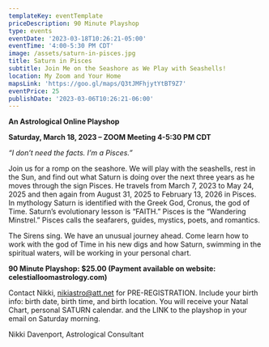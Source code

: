 ```yaml
---
templateKey: eventTemplate
priceDescription: 90 Minute Playshop
type: events
eventDate: '2023-03-18T10:26:21-05:00'
eventTime: '4:00-5:30 PM CDT'
image: /assets/saturn-in-pisces.jpg
title: Saturn in Pisces
subtitle: Join Me on the Seashore as We Play with Seashells!
location: My Zoom and Your Home
mapsLink: 'https://goo.gl/maps/Q3tJMFhjytYtBT9Z7'
eventPrice: 25
publishDate: '2023-03-06T10:26:21-06:00'
---
```

**An Astrological Online Playshop**

**Saturday, March 18, 2023 – ZOOM Meeting 4-5:30 PM CDT**

_“I don’t need the facts. I’m a Pisces.”_

Join us for a romp on the seashore.  We will play with the seashells, rest in the Sun, and find out what Saturn is doing over the next three years as he moves through the sign Pisces.  He travels from March 7, 2023 to May 24, 2025 and then again from August 31, 2025 to February 13, 2026 in Pisces. In mythology Saturn is identified with the Greek God, Cronus, the god of Time.  Saturn’s evolutionary lesson is “FAITH.” Pisces is the “Wandering Minstrel.” Pisces calls the seafarers, guides, mystics, poets, and romantics.  

The Sirens sing. We have an unusual journey ahead.  Come learn how to work with the god of Time in his new digs and how Saturn, swimming in the spiritual waters, will be working in your personal chart.  

**90 Minute Playshop:  $25.00 (Payment available on website: celestialloomastrology.com)**

Contact Nikki, nikiastro@att.net for PRE-REGISTRATION. Include your birth info: birth date, birth time, and birth location.  You will receive your Natal Chart, personal SATURN calendar. and the LINK to the playshop in your email on Saturday morning.

Nikki Davenport, Astrological Consultant
